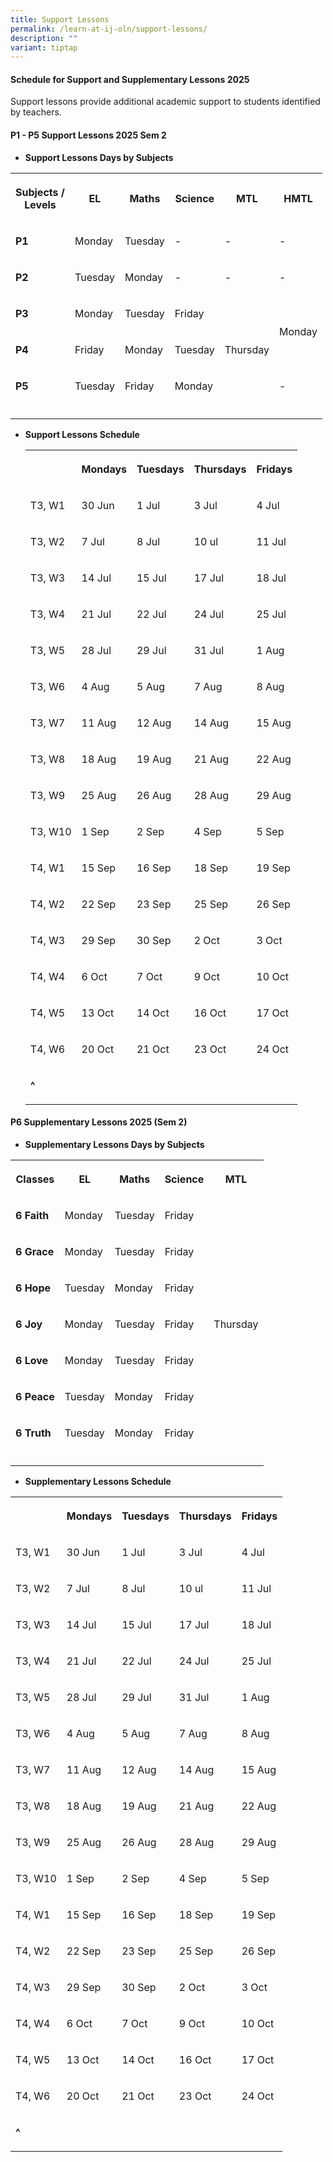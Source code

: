 ```yaml
---
title: Support Lessons
permalink: /learn-at-ij-oln/support-lessons/
description: ""
variant: tiptap
---
```

<h4><strong>Schedule for Support and Supplementary Lessons 2025</strong></h4>
<p>Support lessons provide additional academic support to students identified
by teachers.</p>
<h4><strong>P1 - P5 Support Lessons 2025 Sem 2</strong></h4>
<ul data-tight="true" class="tight">
<li>
<p><strong>Support Lessons Days by Subjects</strong>
</p>
</li>
</ul>
<table style="minWidth: 150px">
<colgroup>
<col>
<col>
<col>
<col>
<col>
<col>
</colgroup>
<tbody>
<tr>
<th rowspan="1" colspan="1">
<p>Subjects /
<br>Levels</p>
</th>
<th rowspan="1" colspan="1">
<p>EL</p>
</th>
<th rowspan="1" colspan="1">
<p>Maths</p>
</th>
<th rowspan="1" colspan="1">
<p>Science</p>
</th>
<th rowspan="1" colspan="1">
<p>MTL</p>
</th>
<th rowspan="1" colspan="1">
<p>HMTL</p>
</th>
</tr>
<tr>
<td rowspan="1" colspan="1">
<p><strong>P1</strong>
</p>
</td>
<td rowspan="1" colspan="1">
<p>Monday</p>
</td>
<td rowspan="1" colspan="1">
<p>Tuesday</p>
</td>
<td rowspan="1" colspan="1">
<p>-</p>
</td>
<td rowspan="1" colspan="1">
<p>-</p>
</td>
<td rowspan="1" colspan="1">
<p>-</p>
</td>
</tr>
<tr>
<td rowspan="1" colspan="1">
<p><strong>P2</strong>
</p>
</td>
<td rowspan="1" colspan="1">
<p>Tuesday</p>
</td>
<td rowspan="1" colspan="1">
<p>Monday</p>
</td>
<td rowspan="1" colspan="1">
<p>-</p>
</td>
<td rowspan="1" colspan="1">
<p>-</p>
</td>
<td rowspan="1" colspan="1">
<p>-</p>
</td>
</tr>
<tr>
<td rowspan="1" colspan="1">
<p><strong>P3</strong>
</p>
</td>
<td rowspan="1" colspan="1">
<p>Monday</p>
</td>
<td rowspan="1" colspan="1">
<p>Tuesday</p>
</td>
<td rowspan="1" colspan="1">
<p>Friday</p>
</td>
<td rowspan="3" colspan="1">
<p></p>
<p>Thursday</p>
</td>
<td rowspan="2" colspan="1">
<p></p>
<p>Monday</p>
</td>
</tr>
<tr>
<td rowspan="1" colspan="1">
<p><strong>P4</strong>
</p>
</td>
<td rowspan="1" colspan="1">
<p>Friday</p>
</td>
<td rowspan="1" colspan="1">
<p>Monday</p>
</td>
<td rowspan="1" colspan="1">
<p>Tuesday</p>
</td>
</tr>
<tr>
<td rowspan="1" colspan="1">
<p><strong>P5</strong>
</p>
</td>
<td rowspan="1" colspan="1">
<p>Tuesday</p>
</td>
<td rowspan="1" colspan="1">
<p>Friday</p>
</td>
<td rowspan="1" colspan="1">
<p>Monday</p>
</td>
<td rowspan="1" colspan="1">
<p>-</p>
</td>
</tr>
<tr>
<td rowspan="1" colspan="1">
<p></p>
</td>
<td rowspan="1" colspan="1">
<p></p>
</td>
<td rowspan="1" colspan="1">
<p></p>
</td>
<td rowspan="1" colspan="1">
<p></p>
</td>
<td rowspan="1" colspan="1">
<p></p>
</td>
<td rowspan="1" colspan="1">
<p></p>
</td>
</tr>
</tbody>
</table>
<p></p>
<ul data-tight="true" class="tight">
<li>
<p><strong>Support Lessons Schedule</strong>
</p>
<table style="minWidth: 125px">
<colgroup>
<col>
<col>
<col>
<col>
<col>
</colgroup>
<tbody>
<tr>
<th rowspan="1" colspan="1">
<p></p>
</th>
<th rowspan="1" colspan="1">
<p>Mondays</p>
</th>
<th rowspan="1" colspan="1">
<p>Tuesdays</p>
</th>
<th rowspan="1" colspan="1">
<p>Thursdays</p>
</th>
<th rowspan="1" colspan="1">
<p>Fridays</p>
</th>
</tr>
<tr>
<td rowspan="1" colspan="1">
<p>T3, W1</p>
</td>
<td rowspan="1" colspan="1">
<p>30 Jun</p>
</td>
<td rowspan="1" colspan="1">
<p>1 Jul</p>
</td>
<td rowspan="1" colspan="1">
<p>3 Jul</p>
</td>
<td rowspan="1" colspan="1">
<p>4 Jul</p>
</td>
</tr>
<tr>
<td rowspan="1" colspan="1">
<p>T3, W2</p>
</td>
<td rowspan="1" colspan="1">
<p>7 Jul</p>
</td>
<td rowspan="1" colspan="1">
<p>8 Jul</p>
</td>
<td rowspan="1" colspan="1">
<p>10 ul</p>
</td>
<td rowspan="1" colspan="1">
<p>11 Jul</p>
</td>
</tr>
<tr>
<td rowspan="1" colspan="1">
<p>T3, W3</p>
</td>
<td rowspan="1" colspan="1">
<p>14 Jul</p>
</td>
<td rowspan="1" colspan="1">
<p>15 Jul</p>
</td>
<td rowspan="1" colspan="1">
<p>17 Jul</p>
</td>
<td rowspan="1" colspan="1">
<p>18 Jul</p>
</td>
</tr>
<tr>
<td rowspan="1" colspan="1">
<p>T3, W4</p>
</td>
<td rowspan="1" colspan="1">
<p>21 Jul</p>
</td>
<td rowspan="1" colspan="1">
<p>22 Jul</p>
</td>
<td rowspan="1" colspan="1">
<p>24 Jul</p>
</td>
<td rowspan="1" colspan="1">
<p>25 Jul</p>
</td>
</tr>
<tr>
<td rowspan="1" colspan="1">
<p>T3, W5</p>
</td>
<td rowspan="1" colspan="1">
<p>28 Jul</p>
</td>
<td rowspan="1" colspan="1">
<p>29 Jul</p>
</td>
<td rowspan="1" colspan="1">
<p>31 Jul</p>
</td>
<td rowspan="1" colspan="1">
<p>1 Aug</p>
</td>
</tr>
<tr>
<td rowspan="1" colspan="1">
<p>T3, W6</p>
</td>
<td rowspan="1" colspan="1">
<p>4 Aug</p>
</td>
<td rowspan="1" colspan="1">
<p>5 Aug</p>
</td>
<td rowspan="1" colspan="1">
<p>7 Aug</p>
</td>
<td rowspan="1" colspan="1">
<p>8 Aug</p>
</td>
</tr>
<tr>
<td rowspan="1" colspan="1">
<p>T3, W7</p>
</td>
<td rowspan="1" colspan="1">
<p>11 Aug</p>
</td>
<td rowspan="1" colspan="1">
<p>12 Aug</p>
</td>
<td rowspan="1" colspan="1">
<p>14 Aug</p>
</td>
<td rowspan="1" colspan="1">
<p>15 Aug</p>
</td>
</tr>
<tr>
<td rowspan="1" colspan="1">
<p>T3, W8</p>
</td>
<td rowspan="1" colspan="1">
<p>18 Aug</p>
</td>
<td rowspan="1" colspan="1">
<p>19 Aug</p>
</td>
<td rowspan="1" colspan="1">
<p>21 Aug</p>
</td>
<td rowspan="1" colspan="1">
<p>22 Aug</p>
</td>
</tr>
<tr>
<td rowspan="1" colspan="1">
<p>T3, W9</p>
</td>
<td rowspan="1" colspan="1">
<p>25 Aug</p>
</td>
<td rowspan="1" colspan="1">
<p>26 Aug</p>
</td>
<td rowspan="1" colspan="1">
<p>28 Aug</p>
</td>
<td rowspan="1" colspan="1">
<p>29 Aug</p>
</td>
</tr>
<tr>
<td rowspan="1" colspan="1">
<p>T3, W10</p>
</td>
<td rowspan="1" colspan="1">
<p>1 Sep</p>
</td>
<td rowspan="1" colspan="1">
<p>2 Sep</p>
</td>
<td rowspan="1" colspan="1">
<p>4 Sep</p>
</td>
<td rowspan="1" colspan="1">
<p>5 Sep</p>
</td>
</tr>
<tr>
<td rowspan="1" colspan="1">
<p>T4, W1</p>
</td>
<td rowspan="1" colspan="1">
<p>15 Sep</p>
</td>
<td rowspan="1" colspan="1">
<p>16 Sep</p>
</td>
<td rowspan="1" colspan="1">
<p>18 Sep</p>
</td>
<td rowspan="1" colspan="1">
<p>19 Sep</p>
</td>
</tr>
<tr>
<td rowspan="1" colspan="1">
<p>T4, W2</p>
</td>
<td rowspan="1" colspan="1">
<p>22 Sep</p>
</td>
<td rowspan="1" colspan="1">
<p>23 Sep</p>
</td>
<td rowspan="1" colspan="1">
<p>25 Sep</p>
</td>
<td rowspan="1" colspan="1">
<p>26 Sep</p>
</td>
</tr>
<tr>
<td rowspan="1" colspan="1">
<p>T4, W3</p>
</td>
<td rowspan="1" colspan="1">
<p>29 Sep</p>
</td>
<td rowspan="1" colspan="1">
<p>30 Sep</p>
</td>
<td rowspan="1" colspan="1">
<p>2 Oct</p>
</td>
<td rowspan="1" colspan="1">
<p>3 Oct</p>
</td>
</tr>
<tr>
<td rowspan="1" colspan="1">
<p>T4, W4</p>
</td>
<td rowspan="1" colspan="1">
<p>6 Oct</p>
</td>
<td rowspan="1" colspan="1">
<p>7 Oct</p>
</td>
<td rowspan="1" colspan="1">
<p>9 Oct</p>
</td>
<td rowspan="1" colspan="1">
<p>10 Oct</p>
</td>
</tr>
<tr>
<td rowspan="1" colspan="1">
<p>T4, W5</p>
</td>
<td rowspan="1" colspan="1">
<p>13 Oct</p>
</td>
<td rowspan="1" colspan="1">
<p>14 Oct</p>
</td>
<td rowspan="1" colspan="1">
<p>16 Oct</p>
</td>
<td rowspan="1" colspan="1">
<p>17 Oct</p>
</td>
</tr>
<tr>
<td rowspan="1" colspan="1">
<p>T4, W6</p>
</td>
<td rowspan="1" colspan="1">
<p>20 Oct</p>
</td>
<td rowspan="1" colspan="1">
<p>21 Oct</p>
</td>
<td rowspan="1" colspan="1">
<p>23 Oct</p>
</td>
<td rowspan="1" colspan="1">
<p>24 Oct</p>
</td>
</tr>
<tr>
<td rowspan="1" colspan="5">
<p><strong>^</strong>
</p>
</td>
</tr>
</tbody>
</table>
</li>
</ul>
<h4><strong>P6 Supplementary Lessons 2025 (Sem 2)</strong></h4>
<ul data-tight="true" class="tight">
<li>
<p><strong>Supplementary Lessons Days by Subjects</strong>
</p>
</li>
</ul>
<table style="minWidth: 125px">
<colgroup>
<col>
<col>
<col>
<col>
<col>
</colgroup>
<tbody>
<tr>
<th rowspan="1" colspan="1">
<p>Classes</p>
</th>
<th rowspan="1" colspan="1">
<p>EL</p>
</th>
<th rowspan="1" colspan="1">
<p>Maths</p>
</th>
<th rowspan="1" colspan="1">
<p>Science</p>
</th>
<th rowspan="1" colspan="1">
<p>MTL</p>
</th>
</tr>
<tr>
<td rowspan="1" colspan="1">
<p><strong>6 Faith</strong>
</p>
</td>
<td rowspan="1" colspan="1">
<p>Monday</p>
</td>
<td rowspan="1" colspan="1">
<p>Tuesday</p>
</td>
<td rowspan="1" colspan="1">
<p>Friday</p>
</td>
<td rowspan="7" colspan="1">
<p>Thursday</p>
</td>
</tr>
<tr>
<td rowspan="1" colspan="1">
<p><strong>6 Grace</strong>
</p>
</td>
<td rowspan="1" colspan="1">
<p>Monday</p>
</td>
<td rowspan="1" colspan="1">
<p>Tuesday</p>
</td>
<td rowspan="1" colspan="1">
<p>Friday</p>
</td>
</tr>
<tr>
<td rowspan="1" colspan="1">
<p><strong>6 Hope</strong>
</p>
</td>
<td rowspan="1" colspan="1">
<p>Tuesday</p>
</td>
<td rowspan="1" colspan="1">
<p>Monday</p>
</td>
<td rowspan="1" colspan="1">
<p>Friday</p>
</td>
</tr>
<tr>
<td rowspan="1" colspan="1">
<p><strong>6 Joy</strong>
</p>
</td>
<td rowspan="1" colspan="1">
<p>Monday</p>
</td>
<td rowspan="1" colspan="1">
<p>Tuesday</p>
</td>
<td rowspan="1" colspan="1">
<p>Friday</p>
</td>
</tr>
<tr>
<td rowspan="1" colspan="1">
<p><strong>6 Love</strong>
</p>
</td>
<td rowspan="1" colspan="1">
<p>Monday</p>
</td>
<td rowspan="1" colspan="1">
<p>Tuesday</p>
</td>
<td rowspan="1" colspan="1">
<p>Friday</p>
</td>
</tr>
<tr>
<td rowspan="1" colspan="1">
<p><strong>6 Peace</strong>
</p>
</td>
<td rowspan="1" colspan="1">
<p>Tuesday</p>
</td>
<td rowspan="1" colspan="1">
<p>Monday</p>
</td>
<td rowspan="1" colspan="1">
<p>Friday</p>
</td>
</tr>
<tr>
<td rowspan="1" colspan="1">
<p><strong>6 Truth</strong>
</p>
</td>
<td rowspan="1" colspan="1">
<p>Tuesday</p>
</td>
<td rowspan="1" colspan="1">
<p>Monday</p>
</td>
<td rowspan="1" colspan="1">
<p>Friday</p>
</td>
</tr>
<tr>
<td rowspan="1" colspan="1">
<p></p>
</td>
<td rowspan="1" colspan="1">
<p></p>
</td>
<td rowspan="1" colspan="1">
<p></p>
</td>
<td rowspan="1" colspan="1">
<p></p>
</td>
<td rowspan="1" colspan="1">
<p></p>
</td>
</tr>
</tbody>
</table>
<p></p>
<ul data-tight="true" class="tight">
<li>
<p><strong>Supplementary Lessons Schedule</strong>
</p>
</li>
</ul>
<table style="minWidth: 125px">
<colgroup>
<col>
<col>
<col>
<col>
<col>
</colgroup>
<tbody>
<tr>
<th rowspan="1" colspan="1">
<p></p>
</th>
<th rowspan="1" colspan="1">
<p>Mondays</p>
</th>
<th rowspan="1" colspan="1">
<p>Tuesdays</p>
</th>
<th rowspan="1" colspan="1">
<p>Thursdays</p>
</th>
<th rowspan="1" colspan="1">
<p>Fridays</p>
</th>
</tr>
<tr>
<td rowspan="1" colspan="1">
<p>T3, W1</p>
</td>
<td rowspan="1" colspan="1">
<p>30 Jun</p>
</td>
<td rowspan="1" colspan="1">
<p>1 Jul</p>
</td>
<td rowspan="1" colspan="1">
<p>3 Jul</p>
</td>
<td rowspan="1" colspan="1">
<p>4 Jul</p>
</td>
</tr>
<tr>
<td rowspan="1" colspan="1">
<p>T3, W2</p>
</td>
<td rowspan="1" colspan="1">
<p>7 Jul</p>
</td>
<td rowspan="1" colspan="1">
<p>8 Jul</p>
</td>
<td rowspan="1" colspan="1">
<p>10 ul</p>
</td>
<td rowspan="1" colspan="1">
<p>11 Jul</p>
</td>
</tr>
<tr>
<td rowspan="1" colspan="1">
<p>T3, W3</p>
</td>
<td rowspan="1" colspan="1">
<p>14 Jul</p>
</td>
<td rowspan="1" colspan="1">
<p>15 Jul</p>
</td>
<td rowspan="1" colspan="1">
<p>17 Jul</p>
</td>
<td rowspan="1" colspan="1">
<p>18 Jul</p>
</td>
</tr>
<tr>
<td rowspan="1" colspan="1">
<p>T3, W4</p>
</td>
<td rowspan="1" colspan="1">
<p>21 Jul</p>
</td>
<td rowspan="1" colspan="1">
<p>22 Jul</p>
</td>
<td rowspan="1" colspan="1">
<p>24 Jul</p>
</td>
<td rowspan="1" colspan="1">
<p>25 Jul</p>
</td>
</tr>
<tr>
<td rowspan="1" colspan="1">
<p>T3, W5</p>
</td>
<td rowspan="1" colspan="1">
<p>28 Jul</p>
</td>
<td rowspan="1" colspan="1">
<p>29 Jul</p>
</td>
<td rowspan="1" colspan="1">
<p>31 Jul</p>
</td>
<td rowspan="1" colspan="1">
<p>1 Aug</p>
</td>
</tr>
<tr>
<td rowspan="1" colspan="1">
<p>T3, W6</p>
</td>
<td rowspan="1" colspan="1">
<p>4 Aug</p>
</td>
<td rowspan="1" colspan="1">
<p>5 Aug</p>
</td>
<td rowspan="1" colspan="1">
<p>7 Aug</p>
</td>
<td rowspan="1" colspan="1">
<p>8 Aug</p>
</td>
</tr>
<tr>
<td rowspan="1" colspan="1">
<p>T3, W7</p>
</td>
<td rowspan="1" colspan="1">
<p>11 Aug</p>
</td>
<td rowspan="1" colspan="1">
<p>12 Aug</p>
</td>
<td rowspan="1" colspan="1">
<p>14 Aug</p>
</td>
<td rowspan="1" colspan="1">
<p>15 Aug</p>
</td>
</tr>
<tr>
<td rowspan="1" colspan="1">
<p>T3, W8</p>
</td>
<td rowspan="1" colspan="1">
<p>18 Aug</p>
</td>
<td rowspan="1" colspan="1">
<p>19 Aug</p>
</td>
<td rowspan="1" colspan="1">
<p>21 Aug</p>
</td>
<td rowspan="1" colspan="1">
<p>22 Aug</p>
</td>
</tr>
<tr>
<td rowspan="1" colspan="1">
<p>T3, W9</p>
</td>
<td rowspan="1" colspan="1">
<p>25 Aug</p>
</td>
<td rowspan="1" colspan="1">
<p>26 Aug</p>
</td>
<td rowspan="1" colspan="1">
<p>28 Aug</p>
</td>
<td rowspan="1" colspan="1">
<p>29 Aug</p>
</td>
</tr>
<tr>
<td rowspan="1" colspan="1">
<p>T3, W10</p>
</td>
<td rowspan="1" colspan="1">
<p>1 Sep</p>
</td>
<td rowspan="1" colspan="1">
<p>2 Sep</p>
</td>
<td rowspan="1" colspan="1">
<p>4 Sep</p>
</td>
<td rowspan="1" colspan="1">
<p>5 Sep</p>
</td>
</tr>
<tr>
<td rowspan="1" colspan="1">
<p>T4, W1</p>
</td>
<td rowspan="1" colspan="1">
<p>15 Sep</p>
</td>
<td rowspan="1" colspan="1">
<p>16 Sep</p>
</td>
<td rowspan="1" colspan="1">
<p>18 Sep</p>
</td>
<td rowspan="1" colspan="1">
<p>19 Sep</p>
</td>
</tr>
<tr>
<td rowspan="1" colspan="1">
<p>T4, W2</p>
</td>
<td rowspan="1" colspan="1">
<p>22 Sep</p>
</td>
<td rowspan="1" colspan="1">
<p>23 Sep</p>
</td>
<td rowspan="1" colspan="1">
<p>25 Sep</p>
</td>
<td rowspan="1" colspan="1">
<p>26 Sep</p>
</td>
</tr>
<tr>
<td rowspan="1" colspan="1">
<p>T4, W3</p>
</td>
<td rowspan="1" colspan="1">
<p>29 Sep</p>
</td>
<td rowspan="1" colspan="1">
<p>30 Sep</p>
</td>
<td rowspan="1" colspan="1">
<p>2 Oct</p>
</td>
<td rowspan="1" colspan="1">
<p>3 Oct</p>
</td>
</tr>
<tr>
<td rowspan="1" colspan="1">
<p>T4, W4</p>
</td>
<td rowspan="1" colspan="1">
<p>6 Oct</p>
</td>
<td rowspan="1" colspan="1">
<p>7 Oct</p>
</td>
<td rowspan="1" colspan="1">
<p>9 Oct</p>
</td>
<td rowspan="1" colspan="1">
<p>10 Oct</p>
</td>
</tr>
<tr>
<td rowspan="1" colspan="1">
<p>T4, W5</p>
</td>
<td rowspan="1" colspan="1">
<p>13 Oct</p>
</td>
<td rowspan="1" colspan="1">
<p>14 Oct</p>
</td>
<td rowspan="1" colspan="1">
<p>16 Oct</p>
</td>
<td rowspan="1" colspan="1">
<p>17 Oct</p>
</td>
</tr>
<tr>
<td rowspan="1" colspan="1">
<p>T4, W6</p>
</td>
<td rowspan="1" colspan="1">
<p>20 Oct</p>
</td>
<td rowspan="1" colspan="1">
<p>21 Oct</p>
</td>
<td rowspan="1" colspan="1">
<p>23 Oct</p>
</td>
<td rowspan="1" colspan="1">
<p>24 Oct</p>
</td>
</tr>
<tr>
<td rowspan="1" colspan="5">
<p><strong>^</strong>
</p>
</td>
</tr>
</tbody>
</table>
<p></p>
<p></p>